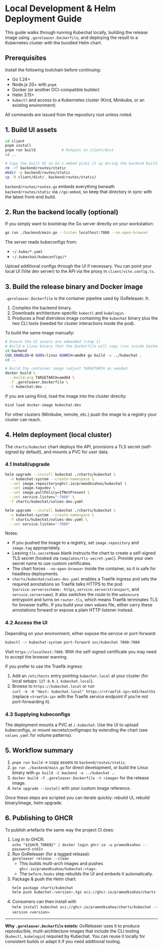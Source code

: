 # Local Development & Helm Deployment Guide

This guide walks through running Kubechat locally, building the release image using `.goreleaser.Dockerfile`, and deploying the result to a Kubernetes cluster with the bundled Helm chart.

## Prerequisites

Install the following toolchain before continuing:

- Go 1.24+
- Node.js 20+ with `pnpm`
- Docker (or another OCI-compatible builder)
- Helm 3.15+
- `kubectl` and access to a Kubernetes cluster (Kind, Minikube, or an existing environment)

All commands are issued from the repository root unless noted.

## 1. Build UI assets

```bash
cd client
pnpm install
pnpm run build            # Outputs to client/dist
cd ..

# Copy the built UI so Go's embed picks it up during the backend build
rm -rf backend/routes/static
mkdir -p backend/routes/static
cp -R client/dist/. backend/routes/static/
```

`backend/routes/routes.go` embeds everything beneath `backend/routes/static` via `//go:embed`, so keep that directory in sync with the latest front-end build.

## 2. Run the backend locally (optional)

If you simply want to bootstrap the Go server directly on your workstation:

```bash
go run ./backend/main.go --listen localhost:7080 --no-open-browser
```

The server reads kubeconfigs from:

- `~/.kube/*.yaml`
- `~/.kubechat/kubeconfigs/*`

Upload additional configs through the UI if necessary. You can point your local UI (Vite dev server) to the API via the proxy in `client/vite.config.ts`.

## 3. Build the release binary and Docker image

`.goreleaser.Dockerfile` is the container pipeline used by GoReleaser. It:

1. Compiles the backend binary.
2. Downloads architecture-specific `kubectl` and `kubelogin`.
3. Produces a final distroless image containing the `kubechat` binary plus the two CLI tools (needed for cluster interactions inside the pod).

To build the same image manually:

```bash
# Ensure the UI assets are embedded (step 1)
# Build a Linux binary that the Dockerfile will copy (run inside backend/)
cd backend
CGO_ENABLED=0 GOOS=linux GOARCH=amd64 go build -o ../kubechat .
cd ..

# Build the container image (adjust TARGETARCH as needed)
docker build \
  --build-arg TARGETARCH=amd64 \
  -f .goreleaser.Dockerfile \
  -t kubechat:dev .
```

If you are using Kind, load the image into the cluster directly:

```bash
kind load docker-image kubechat:dev
```

For other clusters (Minikube, remote, etc.) push the image to a registry your cluster can reach.

## 4. Helm deployment (local cluster)

The `charts/kubechat` chart deploys the API, provisions a TLS secret (self-signed by default), and mounts a PVC for user data.

### 4.1 Install/upgrade

```bash
helm upgrade --install kubechat ./charts/kubechat \
  -n kubechat-system --create-namespace \
  --set image.repository=ghcr.io/pramodksahoo/kubechat \
  --set image.tag=dev \
  --set image.pullPolicy=IfNotPresent \
  --set service.listen=":7080" \
  -f charts/kubechat/values-dev.yaml
```

```bash
helm upgrade --install kubechat ./charts/kubechat \
  -n kubechat-system --create-namespace \
  -f charts/kubechat/values-dev.yaml \
  --set service.listen=":7080"
```
Notes:
- If you pushed the image to a registry, set `image.repository` and `image.tag` appropriately.
- Leaving `tls.secretName` blank instructs the chart to create a self-signed TLS secret (hooked via `templates/tls-secret.yaml`). Provide your own secret name to use custom certificates.
- The chart forces `--no-open-browser` inside the container, so it is safe for headless deployments.
- `charts/kubechat/values-dev.yaml` enables a Traefik ingress and sets the required annotations so Traefik talks HTTPS to the pod (`service.serversscheme: https`, `service.serverstransport`, and `service.servername`). It also switches the route to the `websecure` entrypoint and turns on `router.tls`, which means Traefik terminates TLS for browser traffic. If you build your own values file, either carry these annotations forward or expose a plain HTTP listener instead.

### 4.2 Access the UI

Depending on your environment, either expose the service or port-forward:

```bash
kubectl -n kubechat-system port-forward svc/kubechat 7080:7080
```

Visit `https://localhost:7080`. With the self-signed certificate you may need to accept the browser warning.

If you prefer to use the Traefik ingress:

1. Add an `/etc/hosts` entry pointing `kubechat.local` at your cluster (for local setups: `127.0.0.1 kubechat.local`).
2. Browse to `https://kubechat.local` or run  
   `curl -k -H "Host: kubechat.local" https://<traefik-ip>:443/healthz`
   (replace `<traefik-ip>` with the Traefik service endpoint if you’re not port-forwarding it).

### 4.3 Supplying kubeconfigs

The deployment mounts a PVC at `/.kubechat`. Use the UI to upload kubeconfigs, or mount secrets/configmaps by extending the chart (see `values.yaml` for volume patterns).

## 5. Workflow summary

1. `pnpm run build` → copy assets to `backend/routes/static`.
2. `go run ./backend/main.go` for direct development, or build the Linux binary with `go build -C backend -o ../kubechat .`.
3. `docker build -f .goreleaser.Dockerfile -t <image>` for the release image.
4. `helm upgrade --install` with your custom image reference.

Once these steps are scripted you can iterate quickly: rebuild UI, rebuild binary/image, helm upgrade.

## 6. Publishing to GHCR

To publish artefacts the same way the project CI does:

1. Log in to GHCR:  
   `echo "${GHCR_TOKEN}" | docker login ghcr.io -u pramodksahoo --password-stdin`
2. Run GoReleaser (for a tagged release):  
   `goreleaser release --clean`
   - This builds multi-arch images and pushes `ghcr.io/pramodksahoo/kubechat:<tag>`.
   - The `before.hooks` step rebuilds the UI and embeds it automatically.
3. Package & push the Helm chart:
   ```bash
   helm package charts/kubechat
   helm push kubechat-<version>.tgz oci://ghcr.io/pramodksahoo/charts
   ```
4. Consumers can then install with  
   `helm install kubechat oci://ghcr.io/pramodksahoo/charts/kubechat --version <version>`.

--- 

**Why `.goreleaser.Dockerfile` exists:** GoReleaser uses it to produce reproducible, multi-architecture images that include the CLI tooling (`kubectl`, `kubelogin`) required by Kubechat. You can reuse it locally for consistent builds or adapt it if you need additional tooling.
